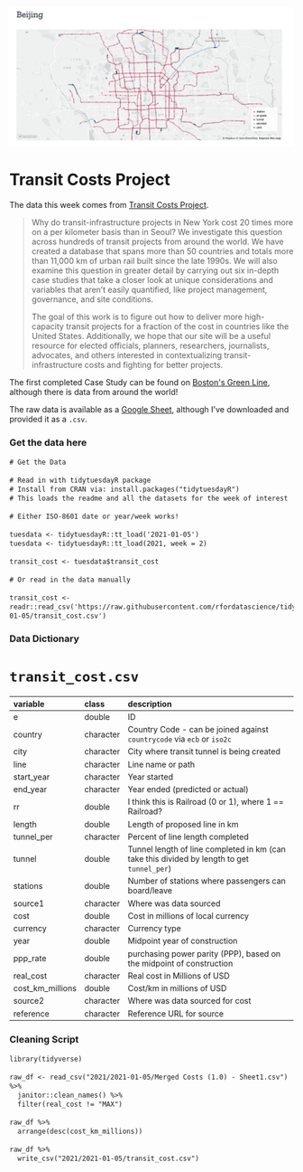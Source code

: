 ![](transit-map.png)

# Transit Costs Project

The data this week comes from [Transit Costs Project](https://transitcosts.com/). 

> Why do transit-infrastructure projects in New York cost 20 times more on a per kilometer basis than in Seoul? We investigate this question across hundreds of transit projects from around the world. We have created a database that spans more than 50 countries and totals more than 11,000 km of urban rail built since the late 1990s. We will also examine this question in greater detail by carrying out six in-depth case studies that take a closer look at unique considerations and variables that aren’t easily quantified, like project management, governance, and site conditions.
> 
> The goal of this work is to figure out how to deliver more high-capacity transit projects for a fraction of the cost in countries like the United States. Additionally, we hope that our site will be a useful resource for elected officials, planners, researchers, journalists, advocates, and others interested in contextualizing transit-infrastructure costs and fighting for better projects.

The first completed Case Study can be found on [Boston's Green Line](https://transitcosts.com/city/boston-case-the-story-of-the-green-line-extension/), although there is data from around the world!

The raw data is available as a [Google Sheet](https://docs.google.com/spreadsheets/d/1nSqMcM660kGZjoe91S44o_9PPZLq6wJwA9LuzVpVfCM/edit#gid=0), although I've downloaded and provided it as a `.csv`.

### Get the data here

```{r}
# Get the Data

# Read in with tidytuesdayR package 
# Install from CRAN via: install.packages("tidytuesdayR")
# This loads the readme and all the datasets for the week of interest

# Either ISO-8601 date or year/week works!

tuesdata <- tidytuesdayR::tt_load('2021-01-05')
tuesdata <- tidytuesdayR::tt_load(2021, week = 2)

transit_cost <- tuesdata$transit_cost

# Or read in the data manually

transit_cost <- readr::read_csv('https://raw.githubusercontent.com/rfordatascience/tidytuesday/master/data/2021/2021-01-05/transit_cost.csv')

```
### Data Dictionary

# `transit_cost.csv`

|variable         |class     |description |
|:----------------|:---------|:-----------|
|e                |double    | ID |
|country          |character | Country Code - can be joined against `countrycode` via `ecb` or `iso2c` |
|city             |character | City where transit tunnel is being created |
|line             |character | Line name or path |
|start_year       |character | Year started |
|end_year         |character | Year ended (predicted or actual) |
|rr               |double    | I think this is Railroad (0 or 1), where 1 == Railroad? |
|length           |double    | Length of proposed line in km |
|tunnel_per       |character | Percent of line length completed |
|tunnel           |double    | Tunnel length of line completed in km (can take this divided by length to get `tunnel_per`) |
|stations         |double    | Number of stations where passengers can board/leave |
|source1          |character | Where was data sourced |
|cost             |double    | Cost in millions of local currency |
|currency         |character | Currency type |
|year             |double    | Midpoint year of construction |
|ppp_rate         |double    | purchasing power parity (PPP), based on the midpoint of construction |
|real_cost        |character | Real cost in Millions of USD |
|cost_km_millions |double    | Cost/km in millions of USD |
|source2          |character | Where was data sourced for cost |
|reference        |character | Reference URL for source |

### Cleaning Script

```
library(tidyverse)

raw_df <- read_csv("2021/2021-01-05/Merged Costs (1.0) - Sheet1.csv") %>% 
  janitor::clean_names() %>% 
  filter(real_cost != "MAX")

raw_df %>% 
  arrange(desc(cost_km_millions))

raw_df %>% 
  write_csv("2021/2021-01-05/transit_cost.csv")

```